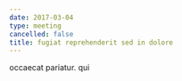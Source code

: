 ```yaml
---
date: 2017-03-04
type: meeting
cancelled: false
title: fugiat reprehenderit sed in dolore
---
```

occaecat pariatur. qui